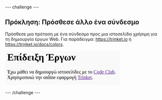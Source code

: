 --- challenge ---

## Πρόκληση: Πρόσθεσε άλλο ένα σύνδεσμο

Πρόσθεσε μια πρόταση με ένα σύνδεσμο προς μια ιστοσελίδα χρήσιμη για τη δημιουργία έργων Web. Για παράδειγμα: <https://trinket.io> ή <https://trinket.io/docs/colors>.

![screenshot](images/showcase-link-challenge.png)

--- /challenge ---